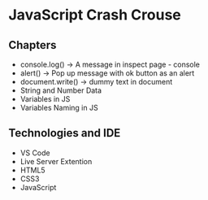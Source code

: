 # JavaScript Crash Crouse

## Chapters
* console.log() -> A message in inspect page - console
* alert()   -> Pop up message with ok button as an alert
* document.write() -> dummy text in document
* String and Number Data
* Variables in JS
* Variables Naming in JS



## Technologies and IDE

* VS Code
* Live Server Extention
* HTML5
* CSS3
* JavaScript
